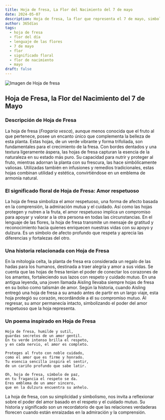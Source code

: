 ```yaml
---
title: Hoja de fresa, La Flor del Nacimiento del 7 de mayo
date: 2024-05-07
description: Hoja de fresa, la flor que representa el 7 de mayo, simboliza Amor respetuoso. Descubre su fascinante historia, significado en el lenguaje de las flores y una poesía que celebra su belleza.
author: 365días
tags:
  - hoja de fresa
  - flor del día
  - lenguaje de las flores
  - 7 de mayo
  - flor
  - significado floral
  - flor de nacimiento
  - mayo
draft: false
---
```


![Imagen de Hoja de fresa](https://cdn.pixabay.com/photo/2023/05/21/10/03/flower-8008187_640.jpg#center)


## Hoja de Fresa, la Flor del Nacimiento del 7 de Mayo

### Descripción de Hoja de Fresa

La hoja de fresa (_Fragaria vesca_), aunque menos conocida que el fruto al que pertenece, posee un encanto único que complementa la belleza de esta planta. Estas hojas, de un verde vibrante y forma trifoliada, son fundamentales para el crecimiento de la fresa. Con bordes dentados y una textura ligeramente áspera, las hojas de fresa capturan la esencia de la naturaleza en su estado más puro. Su capacidad para nutrir y proteger al fruto, mientras adornan la planta con su frescura, las hace simbólicamente valiosas. Utilizadas también en infusiones y remedios tradicionales, estas hojas combinan utilidad y estética, convirtiéndose en un emblema de armonía natural.

### El significado floral de Hoja de Fresa: Amor respetuoso

La hoja de fresa simboliza el amor respetuoso, una forma de afecto basada en la comprensión, la admiración mutua y el cuidado. Así como las hojas protegen y nutren a la fruta, el amor respetuoso implica un compromiso para apoyar y valorar a la otra persona en todas las circunstancias. En el lenguaje de las flores, la hoja de fresa transmite un mensaje de gratitud y reconocimiento hacia quienes enriquecen nuestras vidas con su apoyo y dulzura. Es un símbolo de afecto profundo que respeta y aprecia las diferencias y fortalezas del otro.

### Una historia relacionada con Hoja de Fresa

En la mitología celta, la planta de fresa era considerada un regalo de las hadas para los humanos, destinada a traer alegría y amor a sus vidas. Se cuenta que las hojas de fresa tenían el poder de conectar los corazones de los amantes, fortaleciendo sus lazos con respeto y cuidado mutuo. En una antigua leyenda, una joven llamada Aisling llevaba siempre hojas de fresa en su bolso como talismán de amor. Según la historia, cuando Aisling entregó una hoja de fresa a su amado antes de partir en un largo viaje, esta hoja protegió su corazón, recordándole a él su compromiso mutuo. Al regresar, su amor permanecía intacto, simbolizando el poder del amor respetuoso que la hoja representa.

### Un poema inspirado en Hoja de Fresa

```
Hoja de fresa, humilde y sutil,  
guardas secretos de un amor gentil.  
En tu verde intenso brilla el respeto,  
y en cada nervio, el amor es completo.  

Proteges al fruto con noble cuidado,  
como el amor que es firme y honrado.  
Tu esencia sencilla inspira el sentir,  
de un cariño profundo que sabe latir.  

Oh, hoja de fresa, símbolo de paz,  
en tu fragancia el respeto se da.  
Eres emblema de un amor sincero,  
que en la dulzura encuentra su anhelo.  
```

La hoja de fresa, con su simplicidad y simbolismo, nos invita a reflexionar sobre el poder del amor basado en el respeto y el cuidado mutuo. Su historia y significado son un recordatorio de que las relaciones verdaderas florecen cuando están enraizadas en la admiración y la comprensión.

